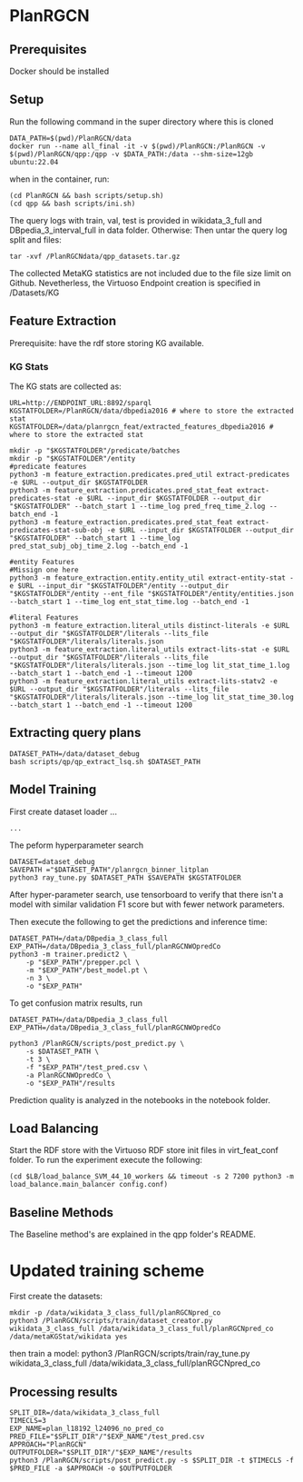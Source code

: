 
# PlanRGCN

## Prerequisites
Docker should be installed

## Setup
Run the following command in the super directory where this is cloned
```
DATA_PATH=$(pwd)/PlanRGCN/data
docker run --name all_final -it -v $(pwd)/PlanRGCN:/PlanRGCN -v $(pwd)/PlanRGCN/qpp:/qpp -v $DATA_PATH:/data --shm-size=12gb ubuntu:22.04
```
when in the container, run:
```
(cd PlanRGCN && bash scripts/setup.sh)
(cd qpp && bash scripts/ini.sh)
```
The query logs with train, val, test is provided in wikidata_3_full and DBpedia_3_interval_full in data folder.
Otherwise:
Then untar the query log split and files:
```
tar -xvf /PlanRGCNdata/qpp_datasets.tar.gz
```
The collected MetaKG statistics are not included due to the file size limit on Github.
Nevetherless, the Virtuoso Endpoint creation is specified in /Datasets/KG

## Feature Extraction
Prerequisite: have the rdf store storing KG available.
### KG Stats
The KG stats are collected as:
```
URL=http://ENDPOINT_URL:8892/sparql
KGSTATFOLDER=/PlanRGCN/data/dbpedia2016 # where to store the extracted stat
KGSTATFOLDER=/data/planrgcn_feat/extracted_features_dbpedia2016 # where to store the extracted stat

mkdir -p "$KGSTATFOLDER"/predicate/batches
mkdir -p "$KGSTATFOLDER"/entity
#predicate features
python3 -m feature_extraction.predicates.pred_util extract-predicates -e $URL --output_dir $KGSTATFOLDER
python3 -m feature_extraction.predicates.pred_stat_feat extract-predicates-stat -e $URL --input_dir $KGSTATFOLDER --output_dir "$KGSTATFOLDER" --batch_start 1 --time_log pred_freq_time_2.log --batch_end -1
python3 -m feature_extraction.predicates.pred_stat_feat extract-predicates-stat-sub-obj -e $URL --input_dir $KGSTATFOLDER --output_dir "$KGSTATFOLDER" --batch_start 1 --time_log pred_stat_subj_obj_time_2.log --batch_end -1

#entity Features
#Missign one here
python3 -m feature_extraction.entity.entity_util extract-entity-stat -e $URL --input_dir "$KGSTATFOLDER"/entity --output_dir "$KGSTATFOLDER"/entity --ent_file "$KGSTATFOLDER"/entity/entities.json --batch_start 1 --time_log ent_stat_time.log --batch_end -1

#literal Features
python3 -m feature_extraction.literal_utils distinct-literals -e $URL --output_dir "$KGSTATFOLDER"/literals --lits_file "$KGSTATFOLDER"/literals/literals.json
python3 -m feature_extraction.literal_utils extract-lits-stat -e $URL --output_dir "$KGSTATFOLDER"/literals --lits_file "$KGSTATFOLDER"/literals/literals.json --time_log lit_stat_time_1.log --batch_start 1 --batch_end -1 --timeout 1200
python3 -m feature_extraction.literal_utils extract-lits-statv2 -e $URL --output_dir "$KGSTATFOLDER"/literals --lits_file "$KGSTATFOLDER"/literals/literals.json --time_log lit_stat_time_30.log --batch_start 1 --batch_end -1 --timeout 1200
```

## Extracting query plans
```
DATASET_PATH=/data/dataset_debug
bash scripts/qp/qp_extract_lsq.sh $DATASET_PATH
```

## Model Training 
First create dataset loader ...
```
...
```
The peform hyperparameter search
```
DATASET=dataset_debug
SAVEPATH ="$DATASET_PATH"/planrgcn_binner_litplan
python3 ray_tune.py $DATASET_PATH $SAVEPATH $KGSTATFOLDER
```
After hyper-parameter search, use tensorboard to verify that there isn't a model with similar validation F1 score but with fewer network parameters.

Then execute the following to get the predictions and inference time:
```
DATASET_PATH=/data/DBpedia_3_class_full
EXP_PATH=/data/DBpedia_3_class_full/planRGCNWOpredCo
python3 -m trainer.predict2 \
    -p "$EXP_PATH"/prepper.pcl \
    -m "$EXP_PATH"/best_model.pt \
    -n 3 \
    -o "$EXP_PATH"
```

To get confusion matrix results, run
```
DATASET_PATH=/data/DBpedia_3_class_full
EXP_PATH=/data/DBpedia_3_class_full/planRGCNWOpredCo

python3 /PlanRGCN/scripts/post_predict.py \
    -s $DATASET_PATH \
    -t 3 \
    -f "$EXP_PATH"/test_pred.csv \
    -a PlanRGCNWOpredCo \
    -o "$EXP_PATH"/results
```

Prediction quality is analyzed in the notebooks in the notebook folder.

## Load Balancing
Start the RDF store with the Virtuoso RDF store init files in virt_feat_conf folder.
To run the experiment execute the following:
```
(cd $LB/load_balance_SVM_44_10_workers && timeout -s 2 7200 python3 -m load_balance.main_balancer config.conf)
```

## Baseline Methods
The Baseline method's are explained in the qpp folder's README.



# Updated training scheme
First create the datasets:
```
mkdir -p /data/wikidata_3_class_full/planRGCNpred_co
python3 /PlanRGCN/scripts/train/dataset_creator.py wikidata_3_class_full /data/wikidata_3_class_full/planRGCNpred_co /data/metaKGStat/wikidata yes
```
then train a model:
python3 /PlanRGCN/scripts/train/ray_tune.py wikidata_3_class_full /data/wikidata_3_class_full/planRGCNpred_co

## Processing results
```
SPLIT_DIR=/data/wikidata_3_class_full
TIMECLS=3
EXP_NAME=plan_l18192_l24096_no_pred_co
PRED_FILE="$SPLIT_DIR"/"$EXP_NAME"/test_pred.csv
APPROACH="PlanRGCN"
OUTPUTFOLDER="$SPLIT_DIR"/"$EXP_NAME"/results
python3 /PlanRGCN/scripts/post_predict.py -s $SPLIT_DIR -t $TIMECLS -f $PRED_FILE -a $APPROACH -o $OUTPUTFOLDER

```
